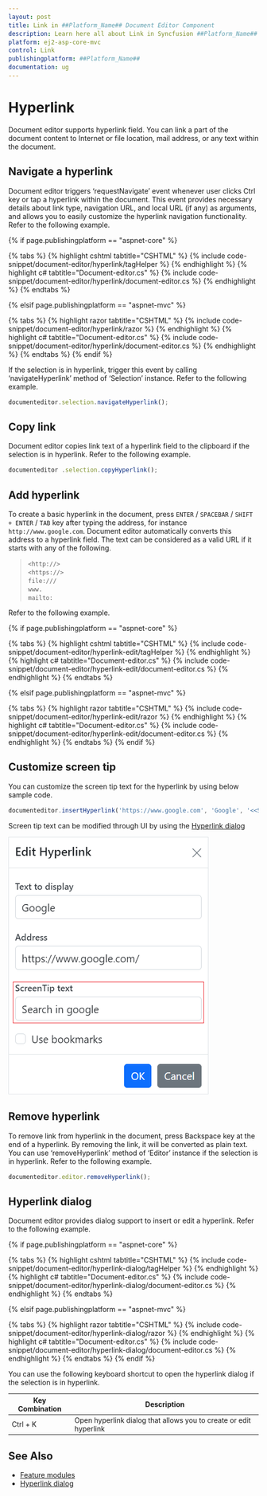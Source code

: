 ```yaml
---
layout: post
title: Link in ##Platform_Name## Document Editor Component
description: Learn here all about Link in Syncfusion ##Platform_Name## Document Editor component of Syncfusion Essential JS 2 and more.
platform: ej2-asp-core-mvc
control: Link
publishingplatform: ##Platform_Name##
documentation: ug
---
```



# Hyperlink

Document editor supports hyperlink field. You can link a part of the document content to Internet or file location, mail address, or any text within the document.

## Navigate a hyperlink

Document editor triggers ‘requestNavigate’ event whenever user clicks Ctrl key or tap a hyperlink within the document. This event provides necessary details about link type, navigation URL, and local URL (if any) as arguments, and allows you to easily customize the hyperlink navigation functionality. Refer to the following example.

{% if page.publishingplatform == "aspnet-core" %}

{% tabs %}
{% highlight cshtml tabtitle="CSHTML" %}
{% include code-snippet/document-editor/hyperlink/tagHelper %}
{% endhighlight %}
{% highlight c# tabtitle="Document-editor.cs" %}
{% include code-snippet/document-editor/hyperlink/document-editor.cs %}
{% endhighlight %}
{% endtabs %}

{% elsif page.publishingplatform == "aspnet-mvc" %}

{% tabs %}
{% highlight razor tabtitle="CSHTML" %}
{% include code-snippet/document-editor/hyperlink/razor %}
{% endhighlight %}
{% highlight c# tabtitle="Document-editor.cs" %}
{% include code-snippet/document-editor/hyperlink/document-editor.cs %}
{% endhighlight %}
{% endtabs %}
{% endif %}



If the selection is in hyperlink, trigger this event by calling ‘navigateHyperlink’ method of ‘Selection’ instance. Refer to the following example.

```typescript
documenteditor.selection.navigateHyperlink();
```

## Copy link

Document editor copies link text of a hyperlink field to the clipboard if the selection is in hyperlink. Refer to the following example.

```typescript
documenteditor .selection.copyHyperlink();
```

## Add hyperlink

To create a basic hyperlink in the document, press `ENTER` / `SPACEBAR` / `SHIFT + ENTER` / `TAB` key after typing the address, for instance `http://www.google.com`. Document editor automatically converts this address to a hyperlink field. The text can be considered as a valid URL if it starts with any of the following.

> `<http://>`<br>
> `<https://>`<br>
> `file:///`<br>
> `www.`<br>
> `mailto:`<br>

Refer to the following example.

{% if page.publishingplatform == "aspnet-core" %}

{% tabs %}
{% highlight cshtml tabtitle="CSHTML" %}
{% include code-snippet/document-editor/hyperlink-edit/tagHelper %}
{% endhighlight %}
{% highlight c# tabtitle="Document-editor.cs" %}
{% include code-snippet/document-editor/hyperlink-edit/document-editor.cs %}
{% endhighlight %}
{% endtabs %}

{% elsif page.publishingplatform == "aspnet-mvc" %}

{% tabs %}
{% highlight razor tabtitle="CSHTML" %}
{% include code-snippet/document-editor/hyperlink-edit/razor %}
{% endhighlight %}
{% highlight c# tabtitle="Document-editor.cs" %}
{% include code-snippet/document-editor/hyperlink-edit/document-editor.cs %}
{% endhighlight %}
{% endtabs %}
{% endif %}

## Customize screen tip

You can customize the screen tip text for the hyperlink by using below sample code.

```typescript
documenteditor.insertHyperlink('https://www.google.com', 'Google', '<<Screen tip text>>');
```

Screen tip text can be modified through UI by using the [Hyperlink dialog](../document-editor/dialog#hyperlink-dialog/)

![Add or modify the screen tip text for hyperlinks in a Word document.](images/screentip.png)

## Remove hyperlink

To remove link from hyperlink in the document, press Backspace key at the end of a hyperlink. By removing the link, it will be converted as plain text. You can use ‘removeHyperlink’ method of ‘Editor’ instance if the selection is in hyperlink. Refer to the following example.

```typescript
documenteditor.editor.removeHyperlink();
```

## Hyperlink dialog

Document editor provides dialog support to insert or edit a hyperlink. Refer to the following example.

{% if page.publishingplatform == "aspnet-core" %}

{% tabs %}
{% highlight cshtml tabtitle="CSHTML" %}
{% include code-snippet/document-editor/hyperlink-dialog/tagHelper %}
{% endhighlight %}
{% highlight c# tabtitle="Document-editor.cs" %}
{% include code-snippet/document-editor/hyperlink-dialog/document-editor.cs %}
{% endhighlight %}
{% endtabs %}

{% elsif page.publishingplatform == "aspnet-mvc" %}

{% tabs %}
{% highlight razor tabtitle="CSHTML" %}
{% include code-snippet/document-editor/hyperlink-dialog/razor %}
{% endhighlight %}
{% highlight c# tabtitle="Document-editor.cs" %}
{% include code-snippet/document-editor/hyperlink-dialog/document-editor.cs %}
{% endhighlight %}
{% endtabs %}
{% endif %}



You can use the following keyboard shortcut to open the hyperlink dialog if the selection is in hyperlink.

| Key Combination | Description |
|-----------------|-------------|
|Ctrl + K | Open hyperlink dialog that allows you to create or edit hyperlink|

## See Also

* [Feature modules](../document-editor/feature-module/)
* [Hyperlink dialog](../document-editor/dialog/#hyperlink-dialog)

